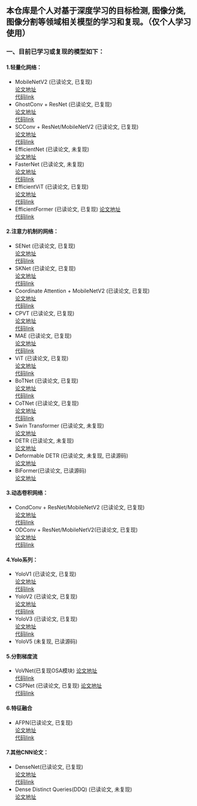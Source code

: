 ## 本仓库是个人对基于深度学习的目标检测, 图像分类, 图像分割等领域相关模型的学习和复现。（仅个人学习使用）

### 一、目前已学习或复现的模型如下：

#### 1.轻量化网络：
- MobileNetV2 (已读论文, 已复现)  
    [论文地址](https://arxiv.org/abs/1801.04381v4)    
    [代码link](https://github.com/syz247179876/cv-deep-learning/tree/main/network)
- GhostConv + ResNet (已读论文, 已复现)  
    [论文地址](https://arxiv.org/abs/1801.04381v4)    
    [代码link](https://github.com/syz247179876/cv-deep-learning/tree/main/other_utils/conv)
- SCConv + ResNet/MobileNetV2 (已读论文, 已复现)  
    [论文地址](https://openaccess.thecvf.com/content/CVPR2023/papers/Li_SCConv_Spatial_and_Channel_Reconstruction_Convolution_for_Feature_Redundancy_CVPR_2023_paper.pdf)  
    [代码link](https://github.com/syz247179876/cv-deep-learning/tree/main/other_utils/conv)
- EfficientNet (已读论文, 未复现)  
    [论文地址](https://arxiv.org/abs/1905.11946v5)  
- FasterNet (已读论文, 未复现)  
    [论文地址](https://openaccess.thecvf.com/content/CVPR2023/papers/Chen_Run_Dont_Walk_Chasing_Higher_FLOPS_for_Faster_Neural_Networks_CVPR_2023_paper.pdf)  
    [代码link](https://github.com/syz247179876/cv-deep-learning/tree/main/network)  
- EfficientViT (已读论文, 已复现)  
    [论文地址](https://openaccess.thecvf.com/content/CVPR2023/papers/Liu_EfficientViT_Memory_Efficient_Vision_Transformer_With_Cascaded_Group_Attention_CVPR_2023_paper.pdf)  
    [代码link](https://github.com/syz247179876/cv-deep-learning/tree/main/network)
- EfficientFormer (已读论文, 已复现)
    [论文地址](https://arxiv.org/pdf/2206.01191v5.pdf)  
    [代码link](https://github.com/syz247179876/cv-deep-learning/tree/main/network)

#### 2.注意力机制的网络：
- SENet (已读论文, 已复现)  
    [论文地址](https://arxiv.org/abs/1709.01507v4)  
    [代码link](https://github.com/syz247179876/cv-deep-learning/tree/main/Attention)
- SKNet (已读论文, 已复现)  
    [论文地址](https://arxiv.org/abs/1903.06586)  
    [代码link](https://github.com/syz247179876/cv-deep-learning/tree/main/Attention)
- Coordinate Attention + MobileNetV2 (已读论文, 已复现)  
    [论文地址](https://openaccess.thecvf.com/content/CVPR2021/papers/Hou_Coordinate_Attention_for_Efficient_Mobile_Network_Design_CVPR_2021_paper.pdf)  
    [代码link](https://github.com/syz247179876/cv-deep-learning/tree/main/Attention)
- CPVT (已读论文, 已复现)  
    [论文地址](https://arxiv.org/abs/2102.10882v3)  
    [代码link](https://github.com/syz247179876/cv-deep-learning/tree/main/Attention)
- MAE (已读论文, 已复现)  
    [论文地址](https://arxiv.org/abs/2111.06377v2)  
    [代码link](https://github.com/syz247179876/cv-deep-learning/tree/main/Attention)
- ViT (已读论文, 已复现)  
    [论文地址](https://arxiv.org/abs/2010.11929v2)    
    [代码link](https://github.com/syz247179876/cv-deep-learning/tree/main/image_classification)
- BoTNet (已读论文, 已复现)  
    [论文地址](https://openaccess.thecvf.com/content/CVPR2021/papers/Srinivas_Bottleneck_Transformers_for_Visual_Recognition_CVPR_2021_paper.pdf)  
    [代码link](https://github.com/syz247179876/cv-deep-learning/tree/main/network)
- CoTNet (已读论文, 已复现)  
    [论文地址](https://arxiv.org/abs/2107.12292)  
    [代码link](https://github.com/syz247179876/cv-deep-learning/tree/main/network)
- Swin Transformer (已读论文, 未复现)  
    [论文地址](https://openaccess.thecvf.com/content/ICCV2021/papers/Liu_Swin_Transformer_Hierarchical_Vision_Transformer_Using_Shifted_Windows_ICCV_2021_paper.pdf)  
- DETR (已读论文, 未复现)  
    [论文地址](https://arxiv.org/abs/2005.12872v3)  
- Deformable DETR (已读论文, 未复现, 已读源码)  
    [论文地址](https://openreview.net/pdf?id=gZ9hCDWe6ke)  
- BiFormer(已读论文, 已读源码)  
    [论文地址](https://paperswithcode.com/paper/biformer-vision-transformer-with-bi-level)


#### 3.动态卷积网络：
- CondConv + ResNet/MobileNetV2 (已读论文, 已复现)  
    [论文地址](https://arxiv.org/abs/1904.04971v3)  
    [代码link](https://github.com/syz247179876/cv-deep-learning/tree/main/network)
- ODConv + ResNet/MobileNetV2(已读论文, 已复现)  
    [论文地址](https://openreview.net/pdf?id=DmpCfq6Mg39)  
    [代码link](https://github.com/syz247179876/cv-deep-learning/tree/main/network)


#### 4.Yolo系列：
- YoloV1 (已读论文, 已复现)  
    [论文地址](https://arxiv.org/abs/1506.02640v5)  
    [代码link](https://github.com/syz247179876/cv-deep-learning/tree/main/object_detection)
- YoloV2 (已读论文, 已复现)  
    [论文地址](https://arxiv.org/abs/1612.08242v1)  
    [代码link](https://github.com/syz247179876/cv-deep-learning/tree/main/object_detection)
- YoloV3 (已读论文, 已复现)  
    [论文地址](https://arxiv.org/abs/1804.02767v1)  
    [代码link](https://github.com/syz247179876/cv-deep-learning/tree/main/object_detection)
- YoloV5 (未复现, 已读源码)  


#### 5.分割梯度流
- VoVNet(已复现OSA模块)
    [论文地址](https://arxiv.org/pdf/1904.09730v1.pdf)  
    [代码link](https://github.com/syz247179876/cv-deep-learning/tree/main/other_utils/conv)  
- CSPNet (已读论文, 已复现)
    [论文地址](https://arxiv.org/pdf/1911.11929v1.pdf)  
    [代码link](https://github.com/syz247179876/cv-deep-learning/tree/main/network)  


#### 6.特征融合
- AFPN(已读论文, 已复现)  
    [论文地址](https://arxiv.org/pdf/2306.15988v2.pdf)  
    [代码link](https://github.com/syz247179876/cv-deep-learning/tree/main/other_utils/conv)  

#### 7.其他CNN论文：
- DenseNet(已读论文, 已复现)  
    [论文地址](https://arxiv.org/pdf/1608.06993v5.pdf)    
    [代码link](https://github.com/syz247179876/cv-deep-learning/tree/main/network)    
- Dense Distinct Queries(DDQ) (已读论文, 未复现)  
    [论文地址](https://openaccess.thecvf.com/content/CVPR2023/papers/Zhang_Dense_Distinct_Query_for_End-to-End_Object_Detection_CVPR_2023_paper.pdf)  

